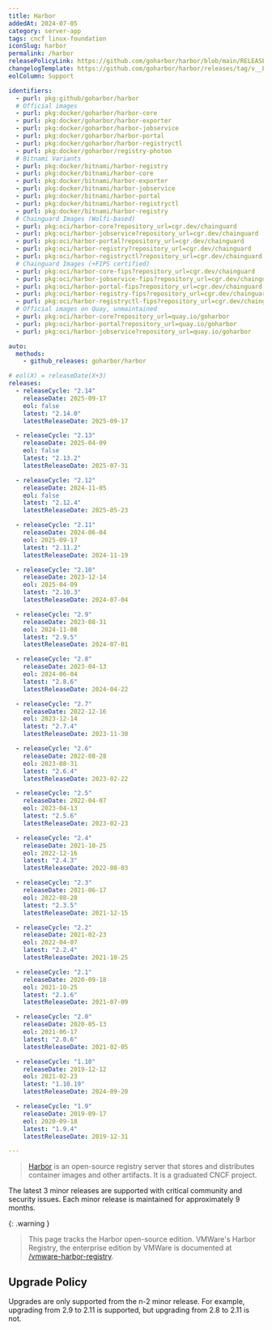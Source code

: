 ```yaml
---
title: Harbor
addedAt: 2024-07-05
category: server-app
tags: cncf linux-foundation
iconSlug: harbor
permalink: /harbor
releasePolicyLink: https://github.com/goharbor/harbor/blob/main/RELEASES.md
changelogTemplate: https://github.com/goharbor/harbor/releases/tag/v__LATEST__
eolColumn: Support

identifiers:
  - purl: pkg:github/goharbor/harbor
  # Official images
  - purl: pkg:docker/goharbor/harbor-core
  - purl: pkg:docker/goharbor/harbor-exporter
  - purl: pkg:docker/goharbor/harbor-jobservice
  - purl: pkg:docker/goharbor/harbor-portal
  - purl: pkg:docker/goharbor/harbor-registryctl
  - purl: pkg:docker/goharbor/registry-photon
  # Bitnami Variants
  - purl: pkg:docker/bitnami/harbor-registry
  - purl: pkg:docker/bitnami/harbor-core
  - purl: pkg:docker/bitnami/harbor-exporter
  - purl: pkg:docker/bitnami/harbor-jobservice
  - purl: pkg:docker/bitnami/harbor-portal
  - purl: pkg:docker/bitnami/harbor-registryctl
  - purl: pkg:docker/bitnami/harbor-registry
  # Chainguard Images (Wolfi-based)
  - purl: pkg:oci/harbor-core?repository_url=cgr.dev/chainguard
  - purl: pkg:oci/harbor-jobservice?repository_url=cgr.dev/chainguard
  - purl: pkg:oci/harbor-portal?repository_url=cgr.dev/chainguard
  - purl: pkg:oci/harbor-registry?repository_url=cgr.dev/chainguard
  - purl: pkg:oci/harbor-registryctl?repository_url=cgr.dev/chainguard
  # Chainguard Images (+FIPS certified)
  - purl: pkg:oci/harbor-core-fips?repository_url=cgr.dev/chainguard
  - purl: pkg:oci/harbor-jobservice-fips?repository_url=cgr.dev/chainguard
  - purl: pkg:oci/harbor-portal-fips?repository_url=cgr.dev/chainguard
  - purl: pkg:oci/harbor-registry-fips?repository_url=cgr.dev/chainguard
  - purl: pkg:oci/harbor-registryctl-fips?repository_url=cgr.dev/chainguard
  # Official images on Quay, unmaintained
  - purl: pkg:oci/harbor-core?repository_url=quay.io/goharbor
  - purl: pkg:oci/harbor-portal?repository_url=quay.io/goharbor
  - purl: pkg:oci/harbor-jobservice?repository_url=quay.io/goharbor

auto:
  methods:
    - github_releases: goharbor/harbor

# eol(X) = releaseDate(X+3)
releases:
  - releaseCycle: "2.14"
    releaseDate: 2025-09-17
    eol: false
    latest: "2.14.0"
    latestReleaseDate: 2025-09-17

  - releaseCycle: "2.13"
    releaseDate: 2025-04-09
    eol: false
    latest: "2.13.2"
    latestReleaseDate: 2025-07-31

  - releaseCycle: "2.12"
    releaseDate: 2024-11-05
    eol: false
    latest: "2.12.4"
    latestReleaseDate: 2025-05-23

  - releaseCycle: "2.11"
    releaseDate: 2024-06-04
    eol: 2025-09-17
    latest: "2.11.2"
    latestReleaseDate: 2024-11-19

  - releaseCycle: "2.10"
    releaseDate: 2023-12-14
    eol: 2025-04-09
    latest: "2.10.3"
    latestReleaseDate: 2024-07-04

  - releaseCycle: "2.9"
    releaseDate: 2023-08-31
    eol: 2024-11-08
    latest: "2.9.5"
    latestReleaseDate: 2024-07-01

  - releaseCycle: "2.8"
    releaseDate: 2023-04-13
    eol: 2024-06-04
    latest: "2.8.6"
    latestReleaseDate: 2024-04-22

  - releaseCycle: "2.7"
    releaseDate: 2022-12-16
    eol: 2023-12-14
    latest: "2.7.4"
    latestReleaseDate: 2023-11-30

  - releaseCycle: "2.6"
    releaseDate: 2022-08-28
    eol: 2023-08-31
    latest: "2.6.4"
    latestReleaseDate: 2023-02-22

  - releaseCycle: "2.5"
    releaseDate: 2022-04-07
    eol: 2023-04-13
    latest: "2.5.6"
    latestReleaseDate: 2023-02-23

  - releaseCycle: "2.4"
    releaseDate: 2021-10-25
    eol: 2022-12-16
    latest: "2.4.3"
    latestReleaseDate: 2022-08-03

  - releaseCycle: "2.3"
    releaseDate: 2021-06-17
    eol: 2022-08-28
    latest: "2.3.5"
    latestReleaseDate: 2021-12-15

  - releaseCycle: "2.2"
    releaseDate: 2021-02-23
    eol: 2022-04-07
    latest: "2.2.4"
    latestReleaseDate: 2021-10-25

  - releaseCycle: "2.1"
    releaseDate: 2020-09-18
    eol: 2021-10-25
    latest: "2.1.6"
    latestReleaseDate: 2021-07-09

  - releaseCycle: "2.0"
    releaseDate: 2020-05-13
    eol: 2021-06-17
    latest: "2.0.6"
    latestReleaseDate: 2021-02-05

  - releaseCycle: "1.10"
    releaseDate: 2019-12-12
    eol: 2021-02-23
    latest: "1.10.19"
    latestReleaseDate: 2024-09-20

  - releaseCycle: "1.9"
    releaseDate: 2019-09-17
    eol: 2020-09-18
    latest: "1.9.4"
    latestReleaseDate: 2019-12-31

---
```


> [Harbor](https://goharbor.io/) is an open-source registry server that stores and distributes
> container images and other artifacts. It is a graduated CNCF project.

The latest 3 minor releases are supported with critical community and security issues. Each minor release is maintained for approximately 9 months.

{: .warning }

> This page tracks the Harbor open-source edition. VMWare's Harbor Registry, the enterprise
> edition by VMWare is documented at [/vmware-harbor-registry](/vmware-harbor-registry).

## Upgrade Policy

Upgrades are only supported from the n-2 minor release. For example, upgrading from 2.9 to 2.11 is supported, but upgrading from 2.8 to 2.11 is not.

